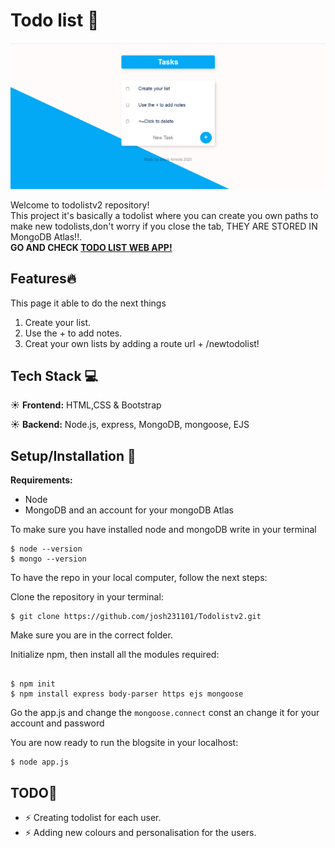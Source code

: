 # Todo list :pushpin:

<img src="/public/images/example.png"> <br>

Welcome to todolistv2 repository!<br>
This project it's basically a todolist where you can create you own paths to make new todolists,don't worry if you close the tab, THEY ARE STORED IN MongoDB Atlas!!.<br>
**GO AND CHECK [TODO LIST WEB APP!](https://lit-castle-40725.herokuapp.com/)**

## Features:fire:

This page it able to do the next things<br>
1. Create your list.<br>
2. Use the + to add notes.
3. Creat your own lists by adding a route url + /newtodolist!<br>

## Tech Stack :computer:

:sunny: **Frontend:** HTML,CSS & Bootstrap<br>

:sunny: **Backend:** Node.js, express, MongoDB, mongoose, EJS


## Setup/Installation :notebook:
**Requirements:**
- Node<br>
- MongoDB and an account for your mongoDB Atlas<br>

To make sure you have installed node and mongoDB write in your terminal <br>

```
$ node --version
$ mongo --version
```

To have the repo in your local computer, follow the next steps: <br>

Clone the repository in your terminal: <br>
```
$ git clone https://github.com/josh231101/Todolistv2.git
```

Make sure you are in the correct folder. <br>

Initialize npm, then install all the modules required:<br>

```

$ npm init
$ npm install express body-parser https ejs mongoose

```

Go the app.js and change the `mongoose.connect` const an change it for your account and password <br>

You are now ready to run the blogsite in your localhost:<br>

```
$ node app.js
```

## TODO:pencil:

- :zap: Creating todolist for each user.<br>
- :zap: Adding new colours and personalisation for the users.